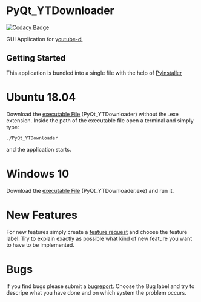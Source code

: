 # PyQt_YTDownloader

[![Codacy Badge](https://api.codacy.com/project/badge/Grade/64cce3de1fd3450c99dd8f6db9ff2033)](https://app.codacy.com/manual/contact_129/PyQt_YTDownloader?utm_source=github.com&utm_medium=referral&utm_content=LXkennstenich/PyQt_YTDownloader&utm_campaign=Badge_Grade_Dashboard)

GUI Application for [youtube-dl](https://github.com/ytdl-org/youtube-dl)

## Getting Started

This application is bundled into a single file with the help of [PyInstaller](https://github.com/pyinstaller/pyinstaller)

# Ubuntu 18.04

Download the [executable File](https://github.com/LXkennstenich/PyQt_YTDownloader/releases) (PyQt_YTDownloader) without the .exe extension.
Inside the path of the executable file open a terminal and simply type:

```
./PyQt_YTDownloader
```

and the application starts.

# Windows 10

Download the [executable File](https://github.com/LXkennstenich/PyQt_YTDownloader/releases) (PyQt_YTDownloader.exe) and run it.


# New Features

For new features simply create a [feature request](https://github.com/LXkennstenich/PyQt_YTDownloader/issues/new) and choose the feature label.
Try to explain exactly as possible what kind of new feature you want to have to be implemented.

# Bugs

If you find bugs please submit a [bugreport](https://github.com/LXkennstenich/PyQt_YTDownloader/issues/new). Choose the Bug label and try to descripe what you have done and on which system the problem occurs.

